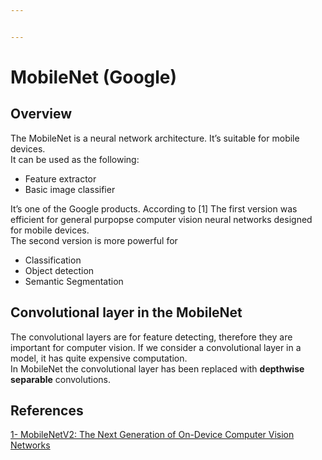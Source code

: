 ```yaml
---


---
```


<h1 id="mobilenet-google">MobileNet (Google)</h1>
<h2 id="overview">Overview</h2>
<p>The MobileNet is a neural network architecture. It’s suitable for mobile devices.<br>
It can be used as the following:</p>
<ul>
<li>Feature extractor</li>
<li>Basic image classifier</li>
</ul>
<p>It’s one of the Google products. According to [1] The first version was efficient for general purpopse computer vision neural networks designed for mobile devices.<br>
The second version is more powerful for</p>
<ul>
<li>Classification</li>
<li>Object detection</li>
<li>Semantic Segmentation</li>
</ul>
<h2 id="convolutional-layer-in-the-mobilenet">Convolutional layer in the MobileNet</h2>
<p>The convolutional layers are for feature detecting, therefore they are important for computer vision. If we consider a convolutional layer in a model, it has quite expensive computation.<br>
In MobileNet the convolutional layer has been replaced with <strong>depthwise separable</strong> convolutions.</p>
<h2 id="references">References</h2>
<p><a href="http://ai.googleblog.com/2018/04/mobilenetv2-next-generation-of-on.html">1- MobileNetV2: The Next Generation of On-Device Computer Vision Networks</a></p>

<!--stackedit_data:
eyJoaXN0b3J5IjpbLTg1MjM5MjYxNF19
-->